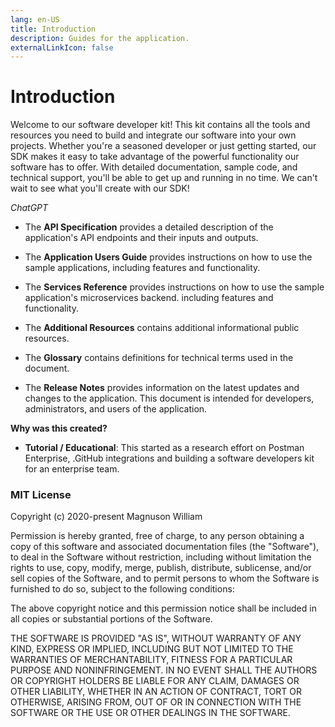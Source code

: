 ```yaml
---
lang: en-US
title: Introduction
description: Guides for the application.
externalLinkIcon: false
---
```


# Introduction

Welcome to our software developer kit! This kit contains all the tools and resources you need to build and integrate our
software into your own projects. Whether you're a seasoned developer or just getting started, our SDK makes it easy to
take advantage of the powerful functionality our software has to offer. With detailed documentation, sample code, and
technical support, you'll be able to get up and running in no time. We can't wait to see what you'll create with our
SDK!

_ChatGPT_

- The **API Specification** provides a detailed description of the application's API endpoints and their inputs
  and outputs.

- The **Application Users Guide** provides instructions on how to use the sample applications, including features and
  functionality.

- The **Services Reference** provides instructions on how to use the sample application's microservices backend. including
  features and functionality.

- The **Additional Resources** contains additional informational public resources.

- The **Glossary** contains definitions for technical terms used in the document.

- The **Release Notes** provides information on the latest updates and changes to the application.
  This document is intended for developers, administrators, and users of the application.

**Why was this created?**

- **Tutorial / Educational**: This started as a research effort on Postman Enterprise, .GitHub integrations and building
  a software developers kit for an enterprise team.

<h3>MIT License</h3>

Copyright (c) 2020-present Magnuson William

Permission is hereby granted, free of charge, to any person obtaining a copy
of this software and associated documentation files (the "Software"), to deal
in the Software without restriction, including without limitation the rights
to use, copy, modify, merge, publish, distribute, sublicense, and/or sell
copies of the Software, and to permit persons to whom the Software is
furnished to do so, subject to the following conditions:

The above copyright notice and this permission notice shall be included in all
copies or substantial portions of the Software.

THE SOFTWARE IS PROVIDED "AS IS", WITHOUT WARRANTY OF ANY KIND, EXPRESS OR
IMPLIED, INCLUDING BUT NOT LIMITED TO THE WARRANTIES OF MERCHANTABILITY,
FITNESS FOR A PARTICULAR PURPOSE AND NONINFRINGEMENT. IN NO EVENT SHALL THE
AUTHORS OR COPYRIGHT HOLDERS BE LIABLE FOR ANY CLAIM, DAMAGES OR OTHER
LIABILITY, WHETHER IN AN ACTION OF CONTRACT, TORT OR OTHERWISE, ARISING FROM,
OUT OF OR IN CONNECTION WITH THE SOFTWARE OR THE USE OR OTHER DEALINGS IN THE
SOFTWARE.
